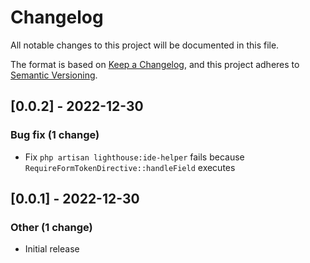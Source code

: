 # Changelog

All notable changes to this project will be documented in this file.

The format is based on [Keep a Changelog](https://keepachangelog.com/), and this project adheres to [Semantic Versioning](https://semver.org/spec/v2.0.0.html).

<!-- CHANGELOGGER -->

## [0.0.2] - 2022-12-30

### Bug fix (1 change)

- Fix `php artisan lighthouse:ide-helper` fails because `RequireFormTokenDirective::handleField` executes


## [0.0.1] - 2022-12-30

### Other (1 change)

- Initial release
